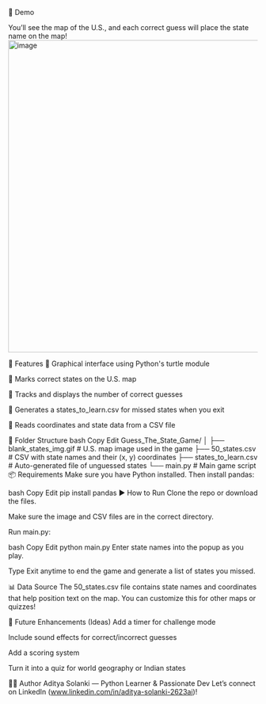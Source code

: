 📸 Demo

You’ll see the map of the U.S., and each correct guess will place the state name on the map!
<img width="799" height="631" alt="image" src="https://github.com/user-attachments/assets/c2565791-e8e4-4d4b-ad93-c1c411d52a18" />

🚀 Features
🐢 Graphical interface using Python's turtle module

📍 Marks correct states on the U.S. map

🧠 Tracks and displays the number of correct guesses

📄 Generates a states_to_learn.csv for missed states when you exit

💾 Reads coordinates and state data from a CSV file

📁 Folder Structure
bash
Copy
Edit
Guess_The_State_Game/
│
├── blank_states_img.gif            # U.S. map image used in the game
├── 50_states.csv                   # CSV with state names and their (x, y) coordinates
├── states_to_learn.csv             # Auto-generated file of unguessed states
└── main.py                         # Main game script
📦 Requirements
Make sure you have Python installed. Then install pandas:

bash
Copy
Edit
pip install pandas
▶️ How to Run
Clone the repo or download the files.

Make sure the image and CSV files are in the correct directory.

Run main.py:

bash
Copy
Edit
python main.py
Enter state names into the popup as you play.

Type Exit anytime to end the game and generate a list of states you missed.

📊 Data Source
The 50_states.csv file contains state names and coordinates that help position text on the map. You can customize this for other maps or quizzes!

🧠 Future Enhancements (Ideas)
Add a timer for challenge mode

Include sound effects for correct/incorrect guesses

Add a scoring system

Turn it into a quiz for world geography or Indian states

🧑‍💻 Author
Aditya Solanki — Python Learner & Passionate Dev
Let’s connect on LinkedIn (www.linkedin.com/in/aditya-solanki-2623ai)!
